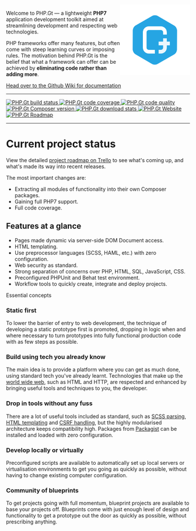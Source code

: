 <img align="right" src="https://raw.githubusercontent.com/BrightFlair/PHP.Gt/master/Logo.png" alt="PHP.Gt logo" />

Welcome to PHP.Gt — a lightweight **PHP7** application development toolkit aimed at streamlining development and respecting web technologies.

PHP frameworks offer many features, but often come with steep learning curves or imposing rules. The motivation behind PHP.Gt is the belief that what a framework can offer can be achieved by **eliminating code rather than adding more**.

[Head over to the Github Wiki for documentation](https://github.com/g105b/PHP.Gt/wiki)

***

<a href="https://circleci.com/gh/BrightFlair/PHP.Gt" target="_blank">
    <img src="http://img.shields.io/circleci/project/BrightFlair/PHP.Gt.svg?style=flat-square" alt="PHP.Gt build status" />
</a>
<a href="https://coveralls.io/r/BrightFlair/PHP.Gt" target="_blank">
    <img src="http://img.shields.io/coveralls/BrightFlair/PHP.Gt.svg?style=flat-square" alt="PHP.Gt code coverage" />
</a>
<a href="https://scrutinizer-ci.com/g/BrightFlair/PHP.Gt" target="_blank">
    <img src="http://img.shields.io/scrutinizer/g/BrightFlair/PHP.Gt.svg?style=flat-square" alt="PHP.Gt code quality" />
</a>
<a href="https://packagist.org/packages/brightflair/php.gt" target="_blank">
    <img src="http://img.shields.io/packagist/v/brightflair/php.gt.svg?style=flat-square" alt="PHP.Gt Composer version" />
</a>
<a href="https://packagist.org/packages/brightflair/php.gt" target="_blank">
    <img src="http://img.shields.io/packagist/dm/BrightFlair/PHP.Gt.svg?style=flat-square" alt="PHP.Gt download stats" />
</a>
<a href="http://www.php.gt" target="_blank">
    <img src="http://img.shields.io/badge/web-www.php.gt-26a5e3.svg?style=flat-square" alt="PHP.Gt Website" />
</a>
<a href="https://trello.com/b/zbfqGWbH/php-gt-public-roadmap" target="_blank">
    <img src="http://img.shields.io/badge/roadmap-public%20trello-26a5e3.svg?style=flat-square" alt="PHP.Gt Roadmap" />
</a>

***

Current project status
======================

View the detailed [project roadmap on Trello](https://trello.com/b/zbfqGWbH/php-gt-public-roadmap) to see what's coming up, and what's made its way into recent releases.

The most important changes are:

+ Extracting all modules of functionality into their own Composer packages.
+ Gaining full PHP7 support.
+ Full code coverage.

Features at a glance
--------------------

+ Pages made dynamic via server-side DOM Document access.
+ HTML templating.
+ Use preprocessor languages (SCSS, HAML, etc.) with zero configuration.
+ Web security as standard.
+ Strong separation of concerns over PHP, HTML, SQL, JavaScript, CSS.
+ Preconfigured PHPUnit and Behat test environment.
+ Workflow tools to quickly create, integrate and deploy projects.

Essential concepts

### Static first

To lower the barrier of entry to web development, the technique of developing a static prototype first is promoted, dropping in logic when and where necessary to turn prototypes into fully functional production code with as few steps as possible.

### Build using tech you already know

The main idea is to provide a platform where you can get as much done, using standard tech you've already learnt. Technologies that make up the [world wide web](https://en.wikipedia.org/wiki/World_Wide_Web), such as HTML and HTTP, are respected and enhanced by bringing useful tools and techniques to you, the developer.

### Drop in tools without any fuss

There are a lot of useful tools included as standard, such as [SCSS parsing](https://github.com/BrightFlair/PHP.Gt/wiki/Client-side-files), [HTML templating](https://github.com/BrightFlair/PHP.Gt/wiki/Templating) and [CSRF handling](https://github.com/BrightFlair/PHP.Gt/wiki/CSRF), but the highly modularised architecture keeps compatibility high. Packages from [Packagist](https://packagist.org) can be installed and loaded with zero configuration.

### Develop locally or virtually

Preconfigured scripts are available to automatically set up local servers or virtualisation environments to get you going as quickly as possible, without having to change existing computer configuration.

### Community of blueprints

To get projects going with full momentum, blueprint projects are available to base your projects off. Blueprints come with just enough level of design and functionality to get a prototype out the door as quickly as possible, without prescribing anything.
